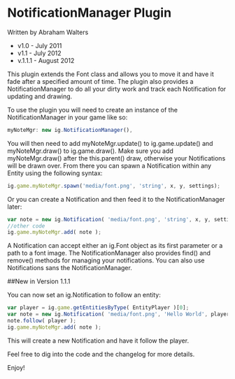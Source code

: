 # NotificationManager Plugin

Written by Abraham Walters<br>
* v1.0 - July 2011
* v1.1 - July 2012
* v.1.1.1 - August 2012

This plugin extends the Font class and allows you to  move it and have
it fade after a specified amount of time. The plugin also provides a 
NotificationManager to do all your dirty work and track each Notification 
for updating and drawing.

To use the plugin you will need to create an instance of the
NotificationManager in your game like so:
```javascript
myNoteMgr: new ig.NotificationManager(),
```
You will then need to add myNoteMgr.update() to ig.game.update()
and myNoteMgr.draw() to ig.game.draw().  Make sure you add 
myNoteMgr.draw() after the this.parent() draw, otherwise your 
Notifications will be drawn over. From there you can spawn a
Notification within any Entity using the following syntax:
```javascript
ig.game.myNoteMgr.spawn('media/font.png', 'string', x, y, settings);
```
Or you can create a Notification and then feed it to the NotificationManager
later:
```javascript
var note = new ig.Notification( 'media/font.png', 'string', x, y, settings );
//other code
ig.game.myNoteMgr.add( note );
```
A Notification can accept either an ig.Font object as its first parameter or a path to a font image. The NotificationManager also provides find() and remove() methods for managing your notifications. You can also use Notifications sans the NotificationManager.

##New in Version 1.1.1 

You can now set an ig.Notification to follow an entity:
```javascript
var player = ig.game.getEntitiesByType( EntityPlayer )[0];
var note = new ig.Notification( 'media/font.png', 'Hello World', player.pos.x, player.pos.y - 10 );
note.follow( player );
ig.game.myNoteMgr.add( note );
```
This will create a new Notification and have it follow the player.

Feel free to dig into the code and the changelog for more details.

Enjoy!